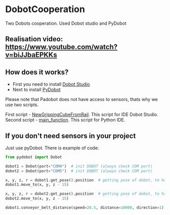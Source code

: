 # DobotCooperation
Two Dobots cooperation. Used Dobot studio and PyDobot

## Realisation video: https://www.youtube.com/watch?v=biJJbaEPKKs

## How does it works?
- First you need to install [Dobot Studio](https://www.dobot.cc/downloadcenter/dobot-magician.html)
- Next to install [PyDobot](https://pypi.org/project/pydobot2/)

Please note that Padobot does not have access to sensors, thats why we use two scripts.

First script - [NewGrippingCubeFromRail](../main/NewGrippingCubeFromRail.py). This script for IDE Dobot Studio.
Second script - [main_function](../main/main_function.py). This script for Python IDE.

## If you don't need sensors in your project
Just use pyDobot. There is example of code:
```python
from pydobot import Dobot

dobot1 = Dobot(port="COM4")  # init DOBOT (always check COM port)
dobot2 = Dobot(port="COM5")  # init DOBOT (always check COM port)

x, y, z, r = dobot1.get_pose().position  # getting pose of dobot, to have x, y, z
dobot1.move_to(x, y, z - 15)

x, y, z, r = dobot2.get_pose().position  # getting pose of dobot, to have x, y, z
dobot2.move_to(x, y, z - 15)

dobot1.conveyor_belt_distance(speed=26.5, distance=10000, direction=1) # use 1 if you need to forward conveyor belt to wires of connection 
```

